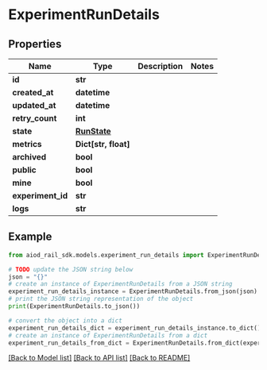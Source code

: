 # ExperimentRunDetails


## Properties

Name | Type | Description | Notes
------------ | ------------- | ------------- | -------------
**id** | **str** |  | 
**created_at** | **datetime** |  | 
**updated_at** | **datetime** |  | 
**retry_count** | **int** |  | 
**state** | [**RunState**](RunState.md) |  | 
**metrics** | **Dict[str, float]** |  | 
**archived** | **bool** |  | 
**public** | **bool** |  | 
**mine** | **bool** |  | 
**experiment_id** | **str** |  | 
**logs** | **str** |  | 

## Example

```python
from aiod_rail_sdk.models.experiment_run_details import ExperimentRunDetails

# TODO update the JSON string below
json = "{}"
# create an instance of ExperimentRunDetails from a JSON string
experiment_run_details_instance = ExperimentRunDetails.from_json(json)
# print the JSON string representation of the object
print(ExperimentRunDetails.to_json())

# convert the object into a dict
experiment_run_details_dict = experiment_run_details_instance.to_dict()
# create an instance of ExperimentRunDetails from a dict
experiment_run_details_from_dict = ExperimentRunDetails.from_dict(experiment_run_details_dict)
```
[[Back to Model list]](../README.md#documentation-for-models) [[Back to API list]](../README.md#documentation-for-api-endpoints) [[Back to README]](../README.md)


